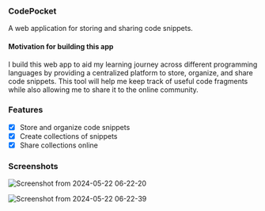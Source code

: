 ### CodePocket
A web application for storing and sharing code snippets.

#### Motivation for building this app
I build this web app to aid my learning journey across different programming languages by providing a centralized platform to store, organize, and share code snippets. This tool will help me keep track of useful code fragments while also allowing me to share it to the online community.

### Features
- [x] Store and organize code snippets
- [x] Create collections of snippets
- [x] Share collections online

### Screenshots 
![Screenshot from 2024-05-22 06-22-20](https://github.com/JohnEsleyer/codepocket/assets/66754038/1eeb4fa9-b26b-472d-a907-fdea46714686)

![Screenshot from 2024-05-22 06-22-39](https://github.com/JohnEsleyer/codepocket/assets/66754038/95fd8f85-b380-48b8-a5c3-13ee496aed36)


